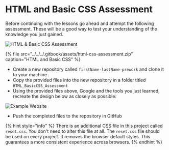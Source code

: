 # HTML and Basic CSS Assessment

Before continuing with the lessons go ahead and attempt the following assessment. These will be a good way to test your understanding of the knowledge you just gained.

![HTML &amp; Basic CSS Assessment](../../../.gitbook/assets/activity.png)

{% file src="../../../.gitbook/assets/html-css-assessment.zip" caption="HTML and Basic CSS" %}

* Create a new repository called `firstName-lastName-prework` and clone it to your machine
* Copy the provided files into the new repository in a folder titled `HTML_BasicCSS_Assessment`
* Using the provided files above, Google and the tools you just learned, recreate the design below as closely as possible: 

![Example Website](../../../.gitbook/assets/image%20%2860%29.png)

* Push the completed files to the repository in GitHub

{% hint style="info" %}
There is an additional CSS file in this project called `reset.css`. You don't need to alter this file at all. The `reset.css` file should be used on every project. It removes the browser default styles. This guarantees a more consistent experience across browsers.
{% endhint %}

